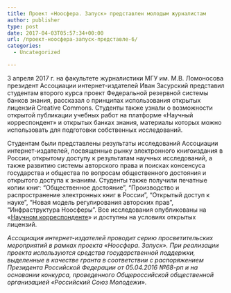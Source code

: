```yaml
---
title: Проект «Ноосфера. Запуск» представлен молодым журналистам
author: publisher
type: post
date: 2017-04-03T05:57:34+00:00
url: /проект-ноосфера-запуск-представле-6/
categories:
  - Uncategorized

---
```

3 апреля 2017 г. на факультете журналистики МГУ им. М.В. Ломоносова президент Ассоциации интернет-издателей Иван Засурский представил студентам второго курса проект Федеральной резервной системы банков знания, рассказал о принципах использования открытых лицензий Creative Commons. Студенты также узнали о возможности открытой публикации учебных работ на платформе «Научный корреспондент» и открытых банках знания, материалы которых можно использовать для подготовки собственных исследований.

Студентам были представлены результаты исследований Ассоциации интернет-издателей, посвященные рынку электронного книгоиздания в России, открытому доступу к результатам научных исследований, а также развитию системы авторского права и поисках консенсуса государства и общества по вопросам общественного достояния и открытого доступа к знаниям. Студенты также получили печатные копии книг: &#8220;Общественное достояние&#8221;, &#8220;Производство и распространение электронных книг в России&#8221;, &#8220;Открытый доступ к науке&#8221;, &#8220;Новая модель регулирования авторских прав&#8221;, &#8220;Инфраструктура Ноосферы&#8221;. Все исследования опубликованы на «[Научном корреспонденте][1]» и доступны на условиях открытых лицензий.

_Ассоциация интернет-издателей проводит серию просветительских мероприятий в рамках проекта «Ноосфера. Запуск». При реализации проекта используются средства государственной поддержки, выделенные в качестве гранта в соответствии c распоряжением Президента Российской Федерации от 05.04.2016 №68-рп и на основании конкурса, проведенного Общероссийской общественной организацией «Российский Союз Молодежи»._

 [1]: nauchkor.ru:users:56f71f9d5f1be758500007ae